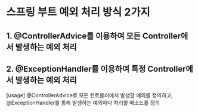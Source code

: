 # 스프링 부트 예외 처리 방식 2가지
## 1. @ControllerAdvice를 이용하여 모든 Controller에서 발생하는 예외 처리
## 2. @ExceptionHandler를 이용하여 특정 Controller에서 발생하는 예외 처리
[usage]
@ControllerAdvice로 모든 컨트롤러에서 발생할 예외를 정의하고, 
@ExceptionHandler를 통해 발생하는 예외마다 처리할 메소드를 정의
